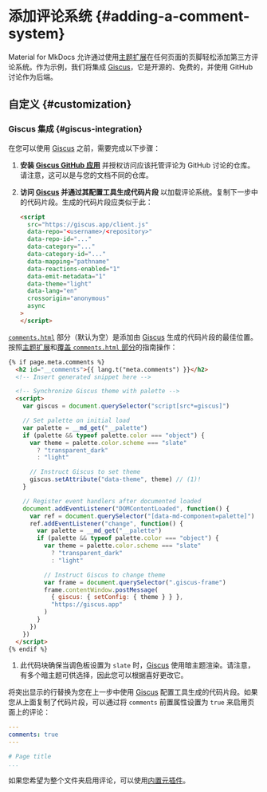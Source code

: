 # 添加评论系统 {#adding-a-comment-system}

Material for MkDocs 允许通过使用[主题扩展]在任何页面的页脚轻松添加第三方评论系统。作为示例，我们将集成 [Giscus]，它是开源的、免费的，并使用 GitHub 讨论作为后端。

  [Giscus]: https://giscus.app/

## 自定义 {#customization}

### Giscus 集成 {#giscus-integration}

在您可以使用 [Giscus] 之前，需要完成以下步骤：

1.  __安装 [Giscus GitHub 应用]__ 并授权访问应该托管评论为 GitHub 讨论的仓库。请注意，这可以是与您的文档不同的仓库。
2.  __访问 [Giscus] 并通过其配置工具生成代码片段__ 以加载评论系统。复制下一步中的代码片段。生成的代码片段应类似于此：

    ``` html
    <script
      src="https://giscus.app/client.js"
      data-repo="<username>/<repository>"
      data-repo-id="..."
      data-category="..."
      data-category-id="..."
      data-mapping="pathname"
      data-reactions-enabled="1"
      data-emit-metadata="1"
      data-theme="light"
      data-lang="en"
      crossorigin="anonymous"
      async
    >
    </script>
    ```

[`comments.html`][comments] 部分（默认为空）是添加由 [Giscus] 生成的代码片段的最佳位置。按照[主题扩展]和[覆盖 `comments.html` 部分][覆盖部分]的指南操作：

``` html hl_lines="3"
{% if page.meta.comments %}
  <h2 id="__comments">{{ lang.t("meta.comments") }}</h2>
  <!-- Insert generated snippet here -->

  <!-- Synchronize Giscus theme with palette -->
  <script>
    var giscus = document.querySelector("script[src*=giscus]")

    // Set palette on initial load
    var palette = __md_get("__palette")
    if (palette && typeof palette.color === "object") {
      var theme = palette.color.scheme === "slate"
        ? "transparent_dark"
        : "light"

      // Instruct Giscus to set theme
      giscus.setAttribute("data-theme", theme) // (1)!
    }

    // Register event handlers after documented loaded
    document.addEventListener("DOMContentLoaded", function() {
      var ref = document.querySelector("[data-md-component=palette]")
      ref.addEventListener("change", function() {
        var palette = __md_get("__palette")
        if (palette && typeof palette.color === "object") {
          var theme = palette.color.scheme === "slate"
            ? "transparent_dark"
            : "light"

          // Instruct Giscus to change theme
          var frame = document.querySelector(".giscus-frame")
          frame.contentWindow.postMessage(
            { giscus: { setConfig: { theme } } },
            "https://giscus.app"
          )
        }
      })
    })
  </script>
{% endif %}
```

1.  此代码块确保当调色板设置为 `slate` 时，[Giscus] 使用暗主题渲染。请注意，有多个暗主题可供选择，因此您可以根据喜好更改它。

将突出显示的行替换为您在上一步中使用 [Giscus] 配置工具生成的代码片段。如果您从上面复制了代码片段，可以通过将 `comments` 前置属性设置为 `true` 来启用页面上的评论：

``` yaml
---
comments: true
---

# Page title
...
```

如果您希望为整个文件夹启用评论，可以使用[内置元插件]。

  [Giscus GitHub 应用]: https://github.com/apps/giscus
  [主题扩展]: ../customization.md#extending-the-theme
  [comments]: https://github.com/squidfunk/mkdocs-material/blob/master/src/templates/partials/comments.html
  [覆盖部分]: ../customization.md#overriding-partials
  [内置元插件]: ../plugins/meta.md
